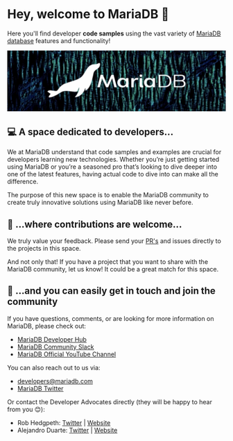 # Hey, welcome to MariaDB 👋

Here you'll find developer **code samples** using the vast variety of [MariaDB database](https://mariadb.com) features and functionality!

![MariaDB Sea Lion](https://raw.githubusercontent.com/mariadb-developers/.github/9486d19fc2506ae823579a39f2256f8376492702/profile/mariadb-banner.png)

## 💻 A space dedicated to developers...

We at MariaDB understand that code samples and examples are crucial for developers learning new technologies. Whether you’re just getting started using MariaDB or you’re a seasoned pro that’s looking to dive deeper into one of the latest features, having actual code to dive into can make all the difference.

The purpose of this new space is to enable the MariaDB community to create truly innovative solutions using MariaDB like never before.

## 🤝 ...where contributions are welcome...

We truly value your feedback. Please send your [PR's](https://docs.github.com/en/pull-requests/collaborating-with-pull-requests/proposing-changes-to-your-work-with-pull-requests/about-pull-requests) and issues directly to the projects in this space.

And not only that! If you have a project that you want to share with the MariaDB community, let us know! It could be a great match for this space.

## 🦭 ...and you can easily get in touch and join the community 

If you have questions, comments, or are looking for more information on MariaDB, please check out:

* [MariaDB Developer Hub](https://mariadb.com/developers)
* [MariaDB Community Slack](https://r.mariadb.com/join-community-slack)
*  [MariaDB Official YouTube Channel](https://youtube.com/mariadb)

You can also reach out to us via:

* [developers@mariadb.com](mailto:developers@mariadb.com)
* [MariaDB Twitter](https://twitter.com/mariadb)

Or contact the Developer Advocates directly (they will be happy to hear from you 😊):

* Rob Hedgpeth: [Twitter](https://twitter.com/probablyrealrob) | [Website](https://probablyrealrob.com)
* Alejandro Duarte: [Twitter](https://twitter.com/alejandro_du) | [Website](https://www.programmingbrain.com)
